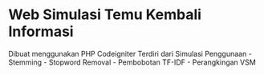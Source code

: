 # Web Simulasi Temu Kembali Informasi
Dibuat menggunakan PHP Codeigniter
	Terdiri dari Simulasi Penggunaan
	- Stemming
	- Stopword Removal
	- Pembobotan TF-IDF
	- Perangkingan VSM
